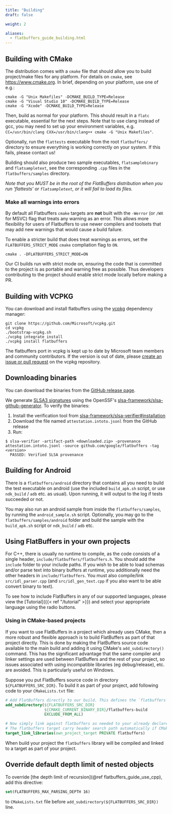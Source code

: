 ```yaml
---
title: "Building"
draft: false

weight: 2

aliases:
  - flatbuffers_guide_building.html
---
```


## Building with CMake

The distribution comes with a `cmake` file that should allow you to build
project/make files for any platform. For details on `cmake`, see
<https://www.cmake.org>. In brief, depending on your platform, use one of e.g.:

```
cmake -G "Unix Makefiles" -DCMAKE_BUILD_TYPE=Release
cmake -G "Visual Studio 10" -DCMAKE_BUILD_TYPE=Release
cmake -G "Xcode" -DCMAKE_BUILD_TYPE=Release
```

Then, build as normal for your platform. This should result in a `flatc`
executable, essential for the next steps. Note that to use clang instead of gcc,
you may need to set up your environment variables, e.g.
`CC=/usr/bin/clang CXX=/usr/bin/clang++ cmake -G "Unix Makefiles"`.

Optionally, run the `flattests` executable from the root `flatbuffers/`
directory to ensure everything is working correctly on your system. If this
fails, please contact us!

Building should also produce two sample executables, `flatsamplebinary` and
`flatsampletext`, see the corresponding `.cpp` files in the
`flatbuffers/samples` directory.

_Note that you MUST be in the root of the FlatBuffers distribution when you run
'flattests' or `flatsampletext`, or it will fail to load its files._

### Make all warnings into errors

By default all Flatbuffers `cmake` targets are **not** built with the `-Werror`
(or `/WX` for MSVC) flag that treats any warning as an error. This allows more
flexibility for users of Flatbuffers to use newer compilers and toolsets that
may add new warnings that would cause a build failure.

To enable a stricter build that does treat warnings as errors, set the
`FLATBUFFERS_STRICT_MODE` `cmake` compliation flag to `ON`.

```
cmake . -DFLATBUFFERS_STRICT_MODE=ON
```

Our CI builds run with strict mode on, ensuring the code that is committed to
the project is as portable and warning free as possible. Thus developers
contributing to the project should enable strict mode locally before making a
PR.

## Building with VCPKG

You can download and install flatbuffers using the
[vcpkg](https://github.com/Microsoft/vcpkg/) dependency manager:

    git clone https://github.com/Microsoft/vcpkg.git
    cd vcpkg
    ./bootstrap-vcpkg.sh
    ./vcpkg integrate install
    ./vcpkg install flatbuffers

The flatbuffers port in vcpkg is kept up to date by Microsoft team members and
community contributors. If the version is out of date, please
[create an issue or pull request](https://github.com/Microsoft/vcpkg) on the
vcpkg repository.

## Downloading binaries

You can download the binaries from the
[GitHub release page](https://github.com/google/flatbuffers/releases).

We generate [SLSA3 signatures](slsa.dev) using the OpenSSF's
[slsa-framework/slsa-github-generator](https://github.com/slsa-framework/slsa-github-generator).
To verify the binaries:

1. Install the verification tool from
   [slsa-framework/slsa-verifier#installation](https://github.com/slsa-framework/slsa-verifier#installation)
1. Download the file named `attestation.intoto.jsonl` from the GitHub release
1. Run:

```shell
$ slsa-verifier -artifact-path <downloaded.zip> -provenance attestation.intoto.jsonl -source github.com/google/flatbuffers -tag <version>
  PASSED: Verified SLSA provenance
```

## Building for Android

There is a `flatbuffers/android` directory that contains all you need to build
the test executable on android (use the included `build_apk.sh` script, or use
`ndk_build` / `adb` etc. as usual). Upon running, it will output to the log if
tests succeeded or not.

You may also run an android sample from inside the `flatbuffers/samples`, by
running the `android_sample.sh` script. Optionally, you may go to the
`flatbuffers/samples/android` folder and build the sample with the
`build_apk.sh` script or `ndk_build` / `adb` etc.

## Using FlatBuffers in your own projects

For C++, there is usually no runtime to compile, as the code consists of a
single header, `include/flatbuffers/flatbuffers.h`. You should add the `include`
folder to your include paths. If you wish to be able to load schemas and/or
parse text into binary buffers at runtime, you additionally need the other
headers in `include/flatbuffers`. You must also compile/link
`src/idl_parser.cpp` (and `src/idl_gen_text.cpp` if you also want to be able
convert binary to text).

To see how to include FlatBuffers in any of our supported languages, please view
the [Tutorial]({{< ref "/tutorial" >}}) and select your appropriate
language using the radio buttons.

### Using in CMake-based projects

If you want to use FlatBuffers in a project which already uses CMake, then a
more robust and flexible approach is to build FlatBuffers as part of that
project directly. This is done by making the FlatBuffers source code available
to the main build and adding it using CMake's `add_subdirectory()` command. This
has the significant advantage that the same compiler and linker settings are
used between FlatBuffers and the rest of your project, so issues associated with
using incompatible libraries (eg debug/release), etc. are avoided. This is
particularly useful on Windows.

Suppose you put FlatBuffers source code in directory `${FLATBUFFERS_SRC_DIR}`.
To build it as part of your project, add following code to your `CMakeLists.txt`
file:

```cmake
# Add FlatBuffers directly to our build. This defines the `flatbuffers` target.
add_subdirectory(${FLATBUFFERS_SRC_DIR}
                 ${CMAKE_CURRENT_BINARY_DIR}/flatbuffers-build
                 EXCLUDE_FROM_ALL)

# Now simply link against flatbuffers as needed to your already declared target.
# The flatbuffers target carry header search path automatically if CMake > 2.8.11.
target_link_libraries(own_project_target PRIVATE flatbuffers)
```

When build your project the `flatbuffers` library will be compiled and linked to
a target as part of your project.

## Override default depth limit of nested objects

To override [the depth limit of recursion](@ref flatbuffers_guide_use_cpp), add
this directive:

```cmake
set(FLATBUFFERS_MAX_PARSING_DEPTH 16)
```

to `CMakeLists.txt` file before `add_subdirectory(${FLATBUFFERS_SRC_DIR})` line.
